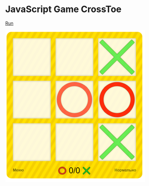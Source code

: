 # JavaScript Game CrossToe
[Run](https://ilopx.github.io/JavaScript-Game-CrossToe/)

![alt text](https://github.com/ilopX/JavaScript-Game-CrossToe/raw/master/Untitled.png "Screenshot")

